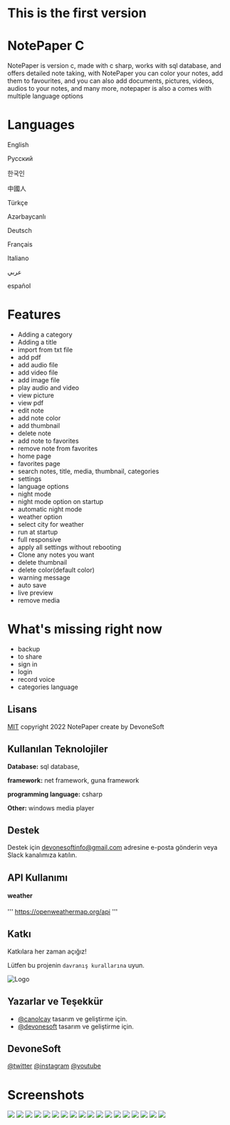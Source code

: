 # This is the first version
# NotePaper C

NotePaper is version c, made with c sharp, works with sql database, and offers detailed note taking, with NotePaper you can color your notes, add them to favourites, and you can also add documents, pictures, videos, audios to your notes, and many more, notepaper is also a comes with multiple language options

# Languages
English

Русский

한국인

中國人

Türkçe

Azərbaycanlı

Deutsch

Français

Italiano

عربي

español
# Features
- Adding a category
- Adding a title
- import from txt file
- add pdf
- add audio file
- add video file
- add image file
- play audio and video
- view picture
- view pdf
- edit note
- add note color
- add thumbnail
- delete note
- add note to favorites
- remove note from favorites
- home page
- favorites page
- search notes, title, media, thumbnail, categories
- settings
- language options
- night mode
- night mode option on startup
- automatic night mode
- weather option
- select city for weather
- run at startup
- full responsive
- apply all settings without rebooting
- Clone any notes you want
- delete thumbnail
- delete color(default color)
- warning message
- auto save
- live preview
- remove media
# What's missing right now
- backup
- to share
- sign in
- login
- record voice
- categories language


## Lisans

[MIT](https://choosealicense.com/licenses/mit/)
copyright 2022 NotePaper create by DevoneSoft
## Kullanılan Teknolojiler

**Database:** sql database, 

**framework:** net framework, guna framework

**programming language:** csharp

**Other:** windows media player

  
## Destek

Destek için devonesoftinfo@gmail.com adresine e-posta gönderin veya Slack kanalımıza katılın.

  
## API Kullanımı

#### weather
''' 
https://openweathermap.org/api
'''

  
## Katkı

Katkılara her zaman açığız!

Lütfen bu projenin `davranış kurallarına` uyun.

  
![Logo](https://cdn-icons.flaticon.com/png/512/3665/premium/3665982.png?token=exp=1657924942~hmac=5e06ba645a558bcf0edd8018a860b8da)

    

  
## Yazarlar ve Teşekkür

- [@canolcay](https://github.com/yasincanolcay) tasarım ve geliştirme için.
- [@devonesoft](https://twitter.com/DevoneSoft) tasarım ve geliştirme için.

  
## DevoneSoft

[@twitter](https://twitter.com/DevoneSoft)
[@instagram](https://www.instagram.com/devonesoft/)
[@youtube](https://www.youtube.com/channel/UCJ8uEcZIP_sSKhZJ2NTjflg)

# Screenshots
<img src="https://raw.githubusercontent.com/yasincanolcay/NotePaper-C/master/NotePaper/bin/Debug/screenshots/Screenshot%20(193).png"/>
<img src="https://raw.githubusercontent.com/yasincanolcay/NotePaper-C/master/NotePaper/bin/Debug/screenshots/Screenshot%20(194).png"/>
<img src="https://raw.githubusercontent.com/yasincanolcay/NotePaper-C/master/NotePaper/bin/Debug/screenshots/Screenshot%20(196).png"/>
<img src="https://raw.githubusercontent.com/yasincanolcay/NotePaper-C/master/NotePaper/bin/Debug/screenshots/Screenshot%20(197).png"/>
<img src="https://raw.githubusercontent.com/yasincanolcay/NotePaper-C/master/NotePaper/bin/Debug/screenshots/Screenshot%20(198).png"/>
<img src="https://raw.githubusercontent.com/yasincanolcay/NotePaper-C/master/NotePaper/bin/Debug/screenshots/Screenshot%20(199).png"/>
<img src="https://raw.githubusercontent.com/yasincanolcay/NotePaper-C/master/NotePaper/bin/Debug/screenshots/Screenshot%20(200).png"/>
<img src="https://raw.githubusercontent.com/yasincanolcay/NotePaper-C/master/NotePaper/bin/Debug/screenshots/Screenshot%20(201).png"/>
<img src="https://raw.githubusercontent.com/yasincanolcay/NotePaper-C/master/NotePaper/bin/Debug/screenshots/Screenshot%20(202).png"/>
<img src="https://raw.githubusercontent.com/yasincanolcay/NotePaper-C/master/NotePaper/bin/Debug/screenshots/Screenshot%20(203).png"/>
<img src="https://raw.githubusercontent.com/yasincanolcay/NotePaper-C/master/NotePaper/bin/Debug/screenshots/Screenshot%20(205).png"/>
<img src="https://raw.githubusercontent.com/yasincanolcay/NotePaper-C/master/NotePaper/bin/Debug/screenshots/Screenshot%20(206).png"/>
<img src="https://raw.githubusercontent.com/yasincanolcay/NotePaper-C/master/NotePaper/bin/Debug/screenshots/Screenshot%20(208).png"/>
<img src="https://raw.githubusercontent.com/yasincanolcay/NotePaper-C/master/NotePaper/bin/Debug/screenshots/Screenshot%20(209).png"/>
<img src="https://raw.githubusercontent.com/yasincanolcay/NotePaper-C/master/NotePaper/bin/Debug/screenshots/Screenshot%20(210).png"/>
<img src="https://raw.githubusercontent.com/yasincanolcay/NotePaper-C/master/NotePaper/bin/Debug/screenshots/Screenshot%20(211).png"/>
<img src="https://raw.githubusercontent.com/yasincanolcay/NotePaper-C/master/NotePaper/bin/Debug/screenshots/Screenshot%20(212).png"/>
<img src="https://raw.githubusercontent.com/yasincanolcay/NotePaper-C/master/NotePaper/bin/Debug/screenshots/Screenshot.png"/>
  
